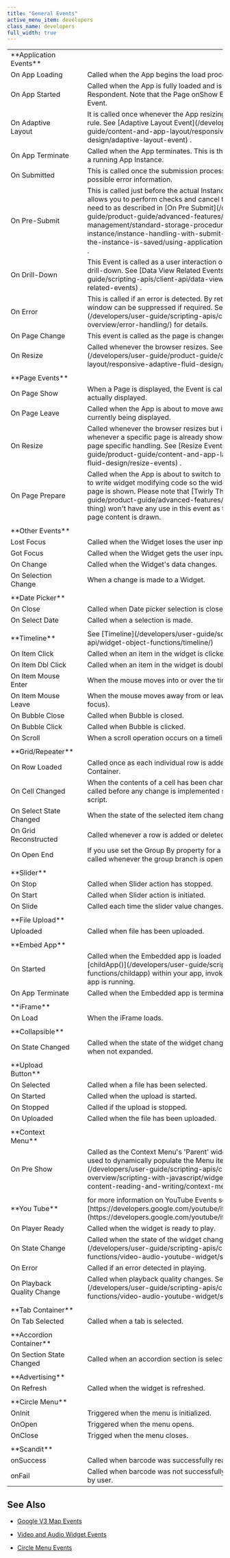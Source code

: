 ```yaml
---
title: "General Events"
active_menu_item: developers
class_name: developers
full_width: true
---
```



<table>
<tr>
<td width="178">
**Application Events**

</td>
<td width="17">
</td>
<td width="747">
</td>
</tr>
<tr>
<td width="178">
On App Loading

</td>
<td width="17">
</td>
<td width="747">
Called when the App begins the load process. Is the first Event called.

</td>
</tr>
<tr>
<td width="178">
On App Started

</td>
<td width="17">
</td>
<td width="747">
Called when the App is fully loaded and is ready to interact with the Respondent. Note that the Page onShow Event will trigger before this Event.

</td>
</tr>
<tr>
<td width="178">
On Adaptive Layout

</td>
<td width="17">
</td>
<td width="747">
It is called once whenever the App resizing triggers an Adaptive Layout rule. See [Adaptive Layout Event](/developers/user-guide/product-guide/content-and-app-layout/responsive-adaptive-fluid-design/adaptive-layout-event) .

</td>
</tr>
<tr>
<td width="178">
On App Terminate

</td>
<td width="17">
</td>
<td width="747">
Called when the App terminates. This is the last event that is called within a running App Instance.

</td>
</tr>
<tr>
<td width="178">
On Submitted

</td>
<td width="17">
</td>
<td width="747">
This is called once the submission process is finished and contains possible error information.

</td>
</tr>
<tr>
<td width="178">
On Pre-Submit

</td>
<td width="17">
</td>
<td width="747">
This is called just before the actual Instance submission takes place. It allows you to perform checks and cancel the submission process if you need to as described in [On Pre Submit](/developers/user-guide/product-guide/advanced-features/data-storage-management/standard-storage-procedures/submitting-an-instance/instance-handling-with-submit-button/what-happens-after-the-instance-is-saved/using-application-craft-events/on-pre-submit) .

</td>
</tr>
<tr>
<td width="178">
On Drill-Down

</td>
<td width="17">
</td>
<td width="747">
This Event is called as a user interaction occurs that is about to trigger a drill-down. See [Data View Related Events](/developers/user-guide/scripting-apis/client-api/data-view-functions/data-view-related-events) .

</td>
</tr>
<tr>
<td width="178">
On Error

</td>
<td width="17">
</td>
<td width="747">
This is called if an error is detected. By returning false, the popup window can be suppressed if required. See [Error Handling](/developers/user-guide/scripting-apis/client-scripting-overview/error-handling/) for details.

</td>
</tr>
<tr>
<td width="178">
On Page Change

</td>
<td width="17">
</td>
<td width="747">
This event is called as the page is changed.

</td>
</tr>
<tr>
<td width="178">
On Resize

</td>
<td width="17">
</td>
<td width="747">
Called whenever the browser resizes. See [Resize Events](/developers/user-guide/product-guide/content-and-app-layout/responsive-adaptive-fluid-design/resize-events) .

</td>
</tr>
<tr>
<td width="178">
</td>
<td width="17">
</td>
<td width="747">
</td>
</tr>
<tr>
<td width="178">
**Page Events**

</td>
<td width="17">
</td>
<td width="747">
</td>
</tr>
<tr>
<td width="178">
On Page Show

</td>
<td width="17">
</td>
<td width="747">
When a Page is displayed, the Event is called just before the page is actually displayed.

</td>
</tr>
<tr>
<td width="178">
On Page Leave

</td>
<td width="17">
</td>
<td width="747">
Called when the App is about to move away from the Page that is currently being displayed.

</td>
</tr>
<tr>
<td width="178">
On Resize

</td>
<td width="17">
</td>
<td width="747">
Called whenever the browser resizes but is called on an App resize whenever a specific page is already shown. Allows the user to write page specific handling. See [Resize Events](/developers/user-guide/product-guide/content-and-app-layout/responsive-adaptive-fluid-design/resize-events) .

</td>
</tr>
<tr>
<td width="178">
On Page Prepare

</td>
<td width="17">
</td>
<td width="747">
Called when the App is about to switch to the page. This will enable you to write widget modifying code so the widgets can be updated before the page is shown. Please note that [Twirly Thing](/developers/user-guide/product-guide/advanced-features/twirly-thing/hourglass/twirly-thing) won't have any use in this event as this event is called before the page content is drawn.

</td>
</tr>
<tr>
<td width="178">
</td>
<td width="17">
</td>
<td width="747">
</td>
</tr>
<tr>
<td width="178">
**Other Events**

</td>
<td width="17">
</td>
<td width="747">
</td>
</tr>
<tr>
<td width="178">
Lost Focus

</td>
<td width="17">
</td>
<td width="747">
Called when the Widget loses the user input focus.

</td>
</tr>
<tr>
<td width="178">
Got Focus

</td>
<td width="17">
</td>
<td width="747">
Called when the Widget gets the user input focus.

</td>
</tr>
<tr>
<td width="178">
On Change

</td>
<td width="17">
</td>
<td width="747">
Called when the Widget's data changes.

</td>
</tr>
<tr>
<td width="178">
On Selection Change

</td>
<td width="17">
</td>
<td width="747">
When a change is made to a Widget.

</td>
</tr>
<tr>
<td width="178">
</td>
<td width="17">
</td>
<td width="747">
</td>
</tr>
<tr>
<td width="178">
**Date Picker**

</td>
<td width="17">
</td>
<td width="747">
</td>
</tr>
<tr>
<td width="178">
On Close

</td>
<td width="17">
</td>
<td width="747">
Called when Date picker selection is closed.

</td>
</tr>
<tr>
<td width="178">
On Select Date

</td>
<td width="17">
</td>
<td width="747">
Called when a selection is made.

</td>
</tr>
<tr>
<td width="178">
</td>
<td width="17">
</td>
<td width="747">
</td>
</tr>
<tr>
<td width="178">
**Timeline**

</td>
<td width="17">
</td>
<td width="747">
See [Timeline](/developers/user-guide/scripting-apis/client-api/widget-object-functions/timeline/)

</td>
</tr>
<tr>
<td width="178">
On Item Click

</td>
<td width="17">
</td>
<td width="747">
Called when an item in the widget is clicked.

</td>
</tr>
<tr>
<td width="178">
On Item Dbl Click

</td>
<td width="17">
</td>
<td width="747">
Called when an item in the widget is double clicked.

</td>
</tr>
<tr>
<td width="178">
On Item Mouse Enter

</td>
<td width="17">
</td>
<td width="747">
When the mouse moves into or over the timeline item (gets focus).

</td>
</tr>
<tr>
<td width="178">
On Item Mouse Leave

</td>
<td width="17">
</td>
<td width="747">
When the mouse moves away from or leaves the timeline item (loses focus).

</td>
</tr>
<tr>
<td width="178">
On Bubble Close

</td>
<td width="17">
</td>
<td width="747">
Called when Bubble is closed.

</td>
</tr>
<tr>
<td width="178">
On Bubble Click

</td>
<td width="17">
</td>
<td width="747">
Called when Bubble is clicked.

</td>
</tr>
<tr>
<td width="178">
On Scroll

</td>
<td width="17">
</td>
<td width="747">
When a scroll operation occurs on a timeline item.

</td>
</tr>
<tr>
<td width="178">
</td>
<td width="17">
</td>
<td width="747">
</td>
</tr>
<tr>
<td width="178">
**Grid/Repeater**

</td>
<td width="17">
</td>
<td width="747">
</td>
</tr>
<tr>
<td width="178">
On Row Loaded

</td>
<td width="17">
</td>
<td width="747">
Called once as each individual row is added to a Grid or Repeater Container.

</td>
</tr>
<tr>
<td width="178">
On Cell Changed

</td>
<td width="17">
</td>
<td width="747">
When the contents of a cell has been changed by the Respondent. Is called before any change is implemented so it can be canceled by the script.

</td>
</tr>
<tr>
<td width="178">
On Select State Changed

</td>
<td width="17">
</td>
<td width="747">
When the state of the selected item changes.

</td>
</tr>
<tr>
<td width="178">
On Grid Reconstructed

</td>
<td width="17">
</td>
<td width="747">
Called whenever a row is added or deleted from the Grid Widget.

</td>
</tr>
<tr>
<td width="178">
On Open End

</td>
<td width="17">
</td>
<td width="747">
If you use set the Group By property for a Grid column, then this event is called whenever the group branch is opened in the Grid.

</td>
</tr>
<tr>
<td width="178">
</td>
<td width="17">
</td>
<td width="747">
</td>
</tr>
<tr>
<td width="178">
**Slider**

</td>
<td width="17">
</td>
<td width="747">
</td>
</tr>
<tr>
<td width="178">
On Stop

</td>
<td width="17">
</td>
<td width="747">
Called when Slider action has stopped.

</td>
</tr>
<tr>
<td width="178">
On Start

</td>
<td width="17">
</td>
<td width="747">
Called when Slider action is initiated.

</td>
</tr>
<tr>
<td width="178">
On Slide

</td>
<td width="17">
</td>
<td width="747">
Called each time the slider value changes.

</td>
</tr>
<tr>
<td width="178">
</td>
<td width="17">
</td>
<td width="747">
</td>
</tr>
<tr>
<td width="178">
**File Upload**

</td>
<td width="17">
</td>
<td width="747">
</td>
</tr>
<tr>
<td width="178">
Uploaded

</td>
<td width="17">
</td>
<td width="747">
Called when file has been uploaded.

</td>
</tr>
<tr>
<td width="178">
</td>
<td width="17">
</td>
<td width="747">
</td>
</tr>
<tr>
<td width="178">
**Embed App**

</td>
<td width="17">
</td>
<td width="747">
</td>
</tr>
<tr>
<td width="178">
On Started

</td>
<td width="17">
</td>
<td width="747">
Called when the Embedded app is loaded and running. If using [childApp()](/developers/user-guide/scripting-apis/client-api/app-functions/childapp) within your app, invoke on this event to ensure the app is running.

</td>
</tr>
<tr>
<td width="178">
On App Terminate

</td>
<td width="17">
</td>
<td width="747">
Called when the Embedded app is terminated

</td>
</tr>
<tr>
<td width="178">
</td>
<td width="17">
</td>
<td width="747">
</td>
</tr>
<tr>
<td width="178">
**iFrame**

</td>
<td width="17">
</td>
<td width="747">
</td>
</tr>
<tr>
<td width="178">
On Load

</td>
<td width="17">
</td>
<td width="747">
When the iFrame loads.

</td>
</tr>
<tr>
<td width="178">
</td>
<td width="17">
</td>
<td width="747">
</td>
</tr>
<tr>
<td width="178">
**Collapsible**

</td>
<td width="17">
</td>
<td width="747">
</td>
</tr>
<tr>
<td width="178">
On State Changed

</td>
<td width="17">
</td>
<td width="747">
Called when the state of the widget changes. true when expanded, false when not expanded.

</td>
</tr>
<tr>
<td width="178">
</td>
<td width="17">
</td>
<td width="747">
</td>
</tr>
<tr>
<td width="178">
**Upload Button**

</td>
<td width="17">
</td>
<td width="747">
</td>
</tr>
<tr>
<td width="178">
On Selected

</td>
<td width="17">
</td>
<td width="747">
Called when a file has been selected.

</td>
</tr>
<tr>
<td width="178">
On Started

</td>
<td width="17">
</td>
<td width="747">
Called when the upload is started.

</td>
</tr>
<tr>
<td width="178">
On Stopped

</td>
<td width="17">
</td>
<td width="747">
Called if the upload is stopped.

</td>
</tr>
<tr>
<td width="178">
On Uploaded

</td>
<td width="17">
</td>
<td width="747">
Called when the file has been uploaded.

</td>
</tr>
<tr>
<td width="178">
</td>
<td width="17">
</td>
<td width="747">
</td>
</tr>
<tr>
<td width="178">
**Context Menu**

</td>
<td width="17">
</td>
<td width="747">
</td>
</tr>
<tr>
<td width="178">
On Pre Show

</td>
<td width="17">
</td>
<td width="747">
Called as the Context Menu's 'Parent' widget is selected. This can be used to dynamically populate the Menu items. See [Context Menu](/developers/user-guide/scripting-apis/client-scripting-overview/scripting-with-javascript/widget-reading-writing/widget-content-reading-and-writing/context-menu2) .

</td>
</tr>
<tr>
<td width="178">
</td>
<td width="17">
</td>
<td width="747">
</td>
</tr>
<tr>
<td width="178">
**You Tube**

</td>
<td width="17">
</td>
<td width="747">
for more information on YouTube Events see: [https://developers.google.com/youtube/iframe\_api\_reference\#Events](https://developers.google.com/youtube/iframe_api_reference#Events)

</td>
</tr>
<tr>
<td width="178">
On Player Ready

</td>
<td width="17">
</td>
<td width="747">
Called when the widget is ready to play.

</td>
</tr>
<tr>
<td width="178">
On State Change

</td>
<td width="17">
</td>
<td width="747">
Called when the state of the widget changes. See [state()](/developers/user-guide/scripting-apis/client-api/widget-object-functions/video-audio-youtube-widget/state)

</td>
</tr>
<tr>
<td width="178">
On Error

</td>
<td width="17">
</td>
<td width="747">
Called if an error detected in playing.

</td>
</tr>
<tr>
<td width="178">
<a id="playback"> </a> On Playback Quality Change

</td>
<td width="17">
</td>
<td width="747">
Called when playback quality changes. See [setPlaybackQuality()](/developers/user-guide/scripting-apis/client-api/widget-object-functions/video-audio-youtube-widget/setplaybackquality)

</td>
</tr>
<tr>
<td width="178">
</td>
<td width="17">
</td>
<td width="747">
</td>
</tr>
<tr>
<td width="178">
**Tab Container**

</td>
<td width="17">
</td>
<td width="747">
</td>
</tr>
<tr>
<td width="178">
On Tab Selected

</td>
<td width="17">
</td>
<td width="747">
Called when a tab is selected.

</td>
</tr>
<tr>
<td width="178">
</td>
<td width="17">
</td>
<td width="747">
</td>
</tr>
<tr>
<td width="178">
**Accordion Container**

</td>
<td width="17">
</td>
<td width="747">
</td>
</tr>
<tr>
<td width="178">
On Section State Changed

</td>
<td width="17">
</td>
<td width="747">
Called when an accordion section is selected

</td>
</tr>
<tr>
<td width="178">
</td>
<td width="17">
</td>
<td width="747">
</td>
</tr>
<tr>
<td width="178">
**Advertising**

</td>
<td width="17">
        
        
      

</td>
<td width="747">

</td>
</tr>
<tr>
<td width="178">
On Refresh

</td>
<td width="17">
        
      

</td>
<td width="747">
Called when the widget is refreshed.

</td>
</tr>
<tr>
<td width="178">
</td>
<td width="17">
</td>
<td width="747">
</td>
</tr>
<tr>
<td width="178">
**Circle Menu**

</td>
<td width="17">
</td>
<td width="747">
</td>
</tr>
<tr>
<td width="178">
OnInit

</td>
<td width="17">
</td>
<td width="747">
Triggered when the menu is initialized.

</td>
</tr>
<tr>
<td width="178">
OnOpen

</td>
<td width="17">
</td>
<td width="747">
Triggered when the menu opens.

</td>
</tr>
<tr>
<td width="178">
OnClose

</td>
<td width="17">
</td>
<td width="747">
Trigged when the menu closes.

</td>
</tr>
<tr>
<td width="178">
</td>
<td width="17">
</td>
<td width="747">
</td>
</tr>
<tr>
<td width="178">
**Scandit**

</td>
<td width="17">
</td>
<td width="747">
</td>
</tr>
<tr>
<td width="178">
onSuccess

</td>
<td width="17">
</td>
<td width="747">
Called when barcode was successfully read.

</td>
</tr>
<tr>
<td width="178">
onFail

</td>
<td width="17">
</td>
<td width="747">
Called when barcode was not successfully read or if scan was canceled by user.

</td>
</tr>
</table>

## **See Also**

 - [Google V3 Map Events](/developers/user-guide/product-guide/advanced-important-widgets/google-v3-maps-widget/property-event-method-summary/gmapevents)

 - [Video and Audio Widget Events](/developers/user-guide/product-guide/advanced-important-widgets/video-audio-widgets/property-methods-event-summary/videvents)

 - [Circle Menu Events](/developers/user-guide/product-guide/advanced-important-widgets/circle-menu-widget/property-method-and-event-summary-2/events2-2)

